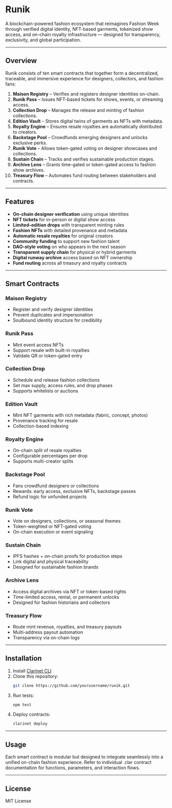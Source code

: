 # Runik

A blockchain-powered fashion ecosystem that reimagines Fashion Week through verified digital identity, NFT-based garments, tokenized show access, and on-chain royalty infrastructure — designed for transparency, exclusivity, and global participation.

---

## Overview

Runik consists of ten smart contracts that together form a decentralized, traceable, and immersive experience for designers, collectors, and fashion fans:

1. **Maison Registry** – Verifies and registers designer identities on-chain.
2. **Runik Pass** – Issues NFT-based tickets for shows, events, or streaming access.
3. **Collection Drop** – Manages the release and minting of fashion collections.
4. **Edition Vault** – Stores digital twins of garments as NFTs with metadata.
5. **Royalty Engine** – Ensures resale royalties are automatically distributed to creators.
6. **Backstage Pool** – Crowdfunds emerging designers and unlocks exclusive perks.
7. **Runik Vote** – Allows token-gated voting on designer showcases and collections.
8. **Sustain Chain** – Tracks and verifies sustainable production stages.
9. **Archive Lens** – Grants time-gated or token-gated access to fashion show archives.
10. **Treasury Flow** – Automates fund routing between stakeholders and contracts.

---

## Features

- **On-chain designer verification** using unique identities  
- **NFT tickets** for in-person or digital show access  
- **Limited-edition drops** with transparent minting rules  
- **Fashion NFTs** with detailed provenance and metadata  
- **Automatic resale royalties** for original creators  
- **Community funding** to support new fashion talent  
- **DAO-style voting** on who appears in the next season  
- **Transparent supply chain** for physical or hybrid garments  
- **Digital runway archive** access based on NFT ownership  
- **Fund routing** across all treasury and royalty contracts  

---

## Smart Contracts

### Maison Registry
- Register and verify designer identities
- Prevent duplicates and impersonation
- Soulbound identity structure for credibility

### Runik Pass
- Mint event access NFTs
- Support resale with built-in royalties
- Validate QR or token-gated entry

### Collection Drop
- Schedule and release fashion collections
- Set max supply, access rules, and drop phases
- Supports whitelists or auctions

### Edition Vault
- Mint NFT garments with rich metadata (fabric, concept, photos)
- Provenance tracking for resale
- Collection-based indexing

### Royalty Engine
- On-chain split of resale royalties
- Configurable percentages per drop
- Supports multi-creator splits

### Backstage Pool
- Fans crowdfund designers or collections
- Rewards: early access, exclusive NFTs, backstage passes
- Refund logic for unfunded projects

### Runik Vote
- Vote on designers, collections, or seasonal themes
- Token-weighted or NFT-gated voting
- On-chain execution or event signaling

### Sustain Chain
- IPFS hashes + on-chain proofs for production steps
- Link digital and physical traceability
- Designed for sustainable fashion brands

### Archive Lens
- Access digital archives via NFT or token-based rights
- Time-limited access, rental, or permanent unlocks
- Designed for fashion historians and collectors

### Treasury Flow
- Route mint revenue, royalties, and treasury payouts
- Multi-address payout automation
- Transparency via on-chain logs

---

## Installation

1. Install [Clarinet CLI](https://docs.hiro.so/clarinet/getting-started)
2. Clone this repository:
   ```bash
   git clone https://github.com/yourusername/runik.git
   ```
3. Run tests:
    ```bash
    npm test
    ```
4. Deploy contracts:
    ```bash
    clarinet deploy
    ```

---

## Usage

Each smart contract is modular but designed to integrate seamlessly into a unified on-chain fashion experience. Refer to individual .clar contract documentation for functions, parameters, and interaction flows.

---

## License

MIT License
